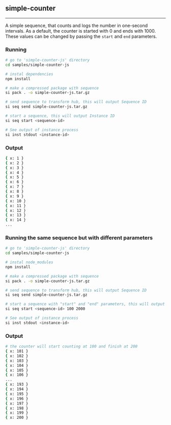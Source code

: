 ## simple-counter

---

A simple sequence, that counts and logs the number in one-second intervals. As a default, the counter is started with 0 and ends with 1000. These values can be changed by passing the `start` and `end` parameters.

### Running

```bash
# go to 'simple-counter-js' directory
cd samples/simple-counter-js

# instal dependencies
npm install

# make a compressed package with sequence
si pack . -o simple-counter-js.tar.gz

# send sequence to transform hub, this will output Sequence ID
si seq send simple-counter-js.tar.gz

# start a sequence, this will output Instance ID
si seq start <sequence-id>

# See output of instance process
si inst stdout <instance-id>
```

### Output

```bash
{ x: 1 }
{ x: 2 }
{ x: 3 }
{ x: 4 }
{ x: 5 }
{ x: 6 }
{ x: 7 }
{ x: 8 }
{ x: 9 }
{ x: 10 }
{ x: 11 }
{ x: 12 }
{ x: 13 }
{ x: 14 }
...
```

### Running the same sequence but with different parameters

```bash
# go to 'simple-counter-js' directory
cd samples/simple-counter-js

# instal node_modules
npm install

# make a compressed package with sequence
si pack . -o simple-counter-js.tar.gz

# send sequence to transform hub, this will output Sequence ID
si seq send simple-counter-js.tar.gz

# start a sequence with "start" and "end" parameters, this will output Instance ID
si seq start <sequence-id> 100 2000

# See output of instance process
si inst stdout <instance-id>
```

### Output

```bash
# the counter will start counting at 100 and finish at 200
{ x: 101 }
{ x: 102 }
{ x: 103 }
{ x: 104 }
{ x: 105 }
{ x: 106 }
...
{ x: 193 }
{ x: 194 }
{ x: 195 }
{ x: 196 }
{ x: 197 }
{ x: 198 }
{ x: 199 }
{ x: 200 }
```